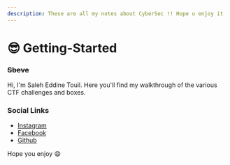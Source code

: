 ```yaml
---
description: These are all my notes about CyberSec !! Hope u enjoy it
---
```


# 😎 Getting-Started

### ~~Sbeve~~

Hi, I'm Saleh Eddine Touil. Here you'll find my walkthrough of the various CTF challenges and boxes.



### Social Links

* [Instagram](https://www.instagram.com/saleh_on_da_flow)
* [Facebook](https://www.facebook.com/D1BUG)
* [Github](https://github.com/0xsbeve)

Hope you enjoy :smile:

